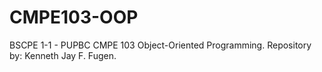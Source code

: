 # CMPE103-OOP
BSCPE 1-1 - PUPBC CMPE 103 Object-Oriented Programming. Repository by: Kenneth Jay F. Fugen.
